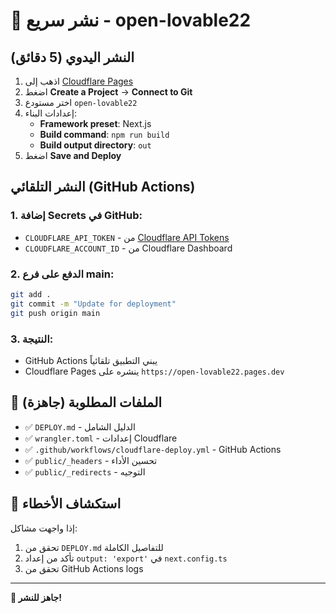 # 🚀 نشر سريع - open-lovable22

## النشر اليدوي (5 دقائق)

1. اذهب إلى [Cloudflare Pages](https://dash.cloudflare.com/pages)
2. اضغط **Create a Project** → **Connect to Git**
3. اختر مستودع `open-lovable22`
4. إعدادات البناء:
   - **Framework preset**: Next.js
   - **Build command**: `npm run build`
   - **Build output directory**: `out`
5. اضغط **Save and Deploy**

## النشر التلقائي (GitHub Actions)

### 1. إضافة Secrets في GitHub:
- `CLOUDFLARE_API_TOKEN` - من [Cloudflare API Tokens](https://dash.cloudflare.com/profile/api-tokens)
- `CLOUDFLARE_ACCOUNT_ID` - من Cloudflare Dashboard

### 2. الدفع على فرع main:
```bash
git add .
git commit -m "Update for deployment"
git push origin main
```

### 3. النتيجة:
- GitHub Actions يبني التطبيق تلقائياً
- Cloudflare Pages ينشره على `https://open-lovable22.pages.dev`

## 📁 الملفات المطلوبة (جاهزة)

- ✅ `DEPLOY.md` - الدليل الشامل
- ✅ `wrangler.toml` - إعدادات Cloudflare
- ✅ `.github/workflows/cloudflare-deploy.yml` - GitHub Actions
- ✅ `public/_headers` - تحسين الأداء
- ✅ `public/_redirects` - التوجيه

## 🔧 استكشاف الأخطاء

إذا واجهت مشاكل:
1. تحقق من `DEPLOY.md` للتفاصيل الكاملة
2. تأكد من إعداد `output: 'export'` في `next.config.ts`
3. تحقق من GitHub Actions logs

---

**🎉 جاهز للنشر!**